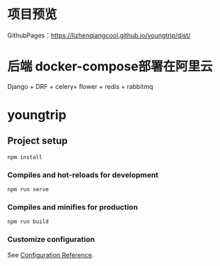 # 项目预览
GithubPages：https://lizhenqiangcool.github.io/youngtrip/dist/

# 后端 docker-compose部署在阿里云
Django + DRF + celery+ flower + redis + rabbitmq

# youngtrip

## Project setup
```
npm install
```

### Compiles and hot-reloads for development
```
npm run serve
```

### Compiles and minifies for production
```
npm run build
```

### Customize configuration
See [Configuration Reference](https://cli.vuejs.org/config/).
